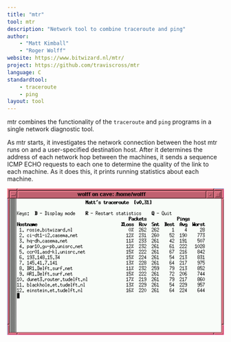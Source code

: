 ```yaml
---
title: "mtr"
tool: mtr
description: "Network tool to combine traceroute and ping"
author:
    - "Matt Kimball"
    - "Roger Wolff"
website: https://www.bitwizard.nl/mtr/
project: https://github.com/traviscross/mtr
language: C
standardtool:
    - traceroute
    - ping
layout: tool
---
```


mtr combines the functionality of the `traceroute` and `ping` programs in a
single network diagnostic tool.

As mtr starts, it investigates the network connection between the host mtr
runs on and a user-specified destination host. After it determines the
address of each network hop between the machines, it sends a sequence ICMP
ECHO requests to each one to determine the quality of the link to each
machine. As it does this, it prints running statistics about each machine.

![Screenshot](screenshot.gif)
